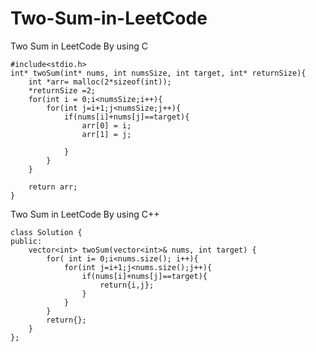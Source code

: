 # Two-Sum-in-LeetCode


Two Sum in LeetCode By using C 


    #include<stdio.h>
    int* twoSum(int* nums, int numsSize, int target, int* returnSize){
        int *arr= malloc(2*sizeof(int));
        *returnSize =2;
        for(int i = 0;i<numsSize;i++){
            for(int j=i+1;j<numsSize;j++){
                if(nums[i]+nums[j]==target){
                    arr[0] = i;
                    arr[1] = j;
    
                }
            }
        }
    
        return arr;
    }

Two Sum in LeetCode By using C++

    class Solution {
    public:
        vector<int> twoSum(vector<int>& nums, int target) {
            for( int i= 0;i<nums.size(); i++){
                for(int j=i+1;j<nums.size();j++){
                    if(nums[i]+nums[j]==target){
                        return{i,j};
                    }
                }
            }
            return{};
        }
    };
